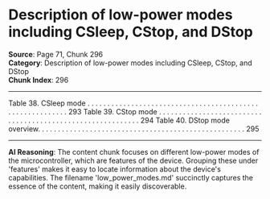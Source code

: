 # Description of low-power modes including CSleep, CStop, and DStop

**Source**: Page 71, Chunk 296  
**Category**: Description of low-power modes including CSleep, CStop, and DStop  
**Chunk Index**: 296

---

Table 38. CSleep mode . . . . . . . . . . . . . . . . . . . . . . . . . . . . . . . . . . . . . . . . . . . . . . . . . . . . . . . . . . 293
Table 39. CStop mode . . . . . . . . . . . . . . . . . . . . . . . . . . . . . . . . . . . . . . . . . . . . . . . . . . . . . . . . . . . 294
Table 40. DStop mode overview. . . . . . . . . . . . . . . . . . . . . . . . . . . . . . . . . . . . . . . . . . . . . . . . . . . . 295

---

**AI Reasoning**: The content chunk focuses on different low-power modes of the microcontroller, which are features of the device. Grouping these under 'features' makes it easy to locate information about the device's capabilities. The filename 'low_power_modes.md' succinctly captures the essence of the content, making it easily discoverable.
